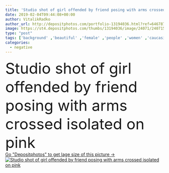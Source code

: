 ```yaml
---
title: 'Studio shot of girl offended by friend posing with arms crossed isolated on pink'
date: 2019-02-04T09:44:08+00:00
author: VitalikRadko
author_url: http://depositphotos.com/portfolio-13194036.html?ref=64678756
image: https://st4.depositphotos.com/thumbs/13194036/image/24071/240715718/api_thumb_450.jpg?forcejpeg=true
type: "post"
tags: ['background' ,'beautiful' ,'female' ,'people' ,'women' ,'caucasian' ,'girls' ,'friendship' ,'brunette' ,'style' ,'fashion' ,'stylish' ,'together' ,'togetherness' ,'friends' ,'trendy' ,'blonde' ,'attractive' ,'offended' ,'fashionable' ,'Studio Shot' ,'young adult' ,'Isolated On pink' ,'crossed arms' ,'negative emotions' ]
categories: 
  - negative
---
```

<div aling="center">
            <font size="60"> Studio shot of girl offended by friend posing with arms crossed isolated on pink</font>   
</div>
<div>
    <a href='https://depositphotos.com/240715718/stock-photo-studio-shot-girl-offended-friend.html?ref=64678756' target=_blank > Go "Depositphotos" to get lage size of this picture ->
        <img href='https://depositphotos.com/240715718/stock-photo-studio-shot-girl-offended-friend.html?ref=64678756' src='https://st4.depositphotos.com/13194036/24071/i/950/depositphotos_240715718-stock-photo-studio-shot-girl-offended-friend.jpg?forcejpeg=true' alt='Studio shot of girl offended by friend posing with arms crossed isolated on pink' >
    </a>
</div>
